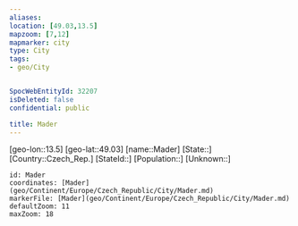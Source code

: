 ```yaml
---
aliases: 
location: [49.03,13.5]
mapzoom: [7,12] 
mapmarker: city 
type: City
tags:
- geo/City


SpocWebEntityId: 32207
isDeleted: false
confidential: public

title: Mader
---
```

[geo-lon::13.5]
[geo-lat::49.03]
[name::Mader]
[State::]
[Country::Czech_Rep.]
[StateId::]
[Population::]
[Unknown::]


```leaflet
id: Mader
coordinates: [Mader](geo/Continent/Europe/Czech_Republic/City/Mader.md)
markerFile: [Mader](geo/Continent/Europe/Czech_Republic/City/Mader.md)
defaultZoom: 11 
maxZoom: 18
```



